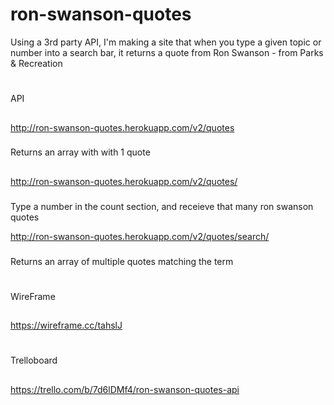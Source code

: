 # ron-swanson-quotes
Using a 3rd party API, I'm making a site that when you type a given topic or number into a search bar, it returns a quote from Ron Swanson - from Parks & Recreation
#
API
##
http://ron-swanson-quotes.herokuapp.com/v2/quotes
###
Returns an array with with 1 quote

##
http://ron-swanson-quotes.herokuapp.com/v2/quotes/<count>
###
Type a number in the count section, and receieve that many ron swanson quotes

http://ron-swanson-quotes.herokuapp.com/v2/quotes/search/<term>
###
Returns an array of multiple quotes matching the term

#
WireFrame
##
https://wireframe.cc/tahslJ
#
Trelloboard
##
https://trello.com/b/7d6lDMf4/ron-swanson-quotes-api




